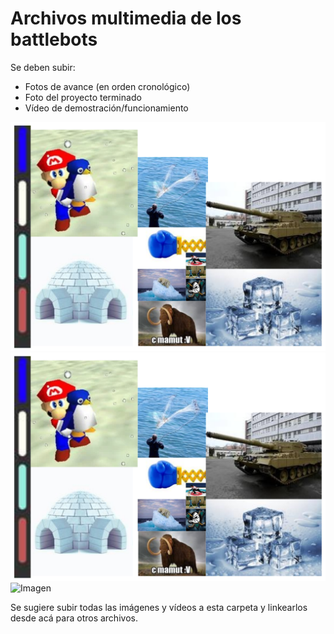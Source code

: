# Archivos multimedia de los battlebots

Se deben subir:
- Fotos de avance (en orden cronológico)
- Foto del proyecto terminado
- Vídeo de demostración/funcionamiento

![Imagen](/multimedia/1inspiraciones.png)
![Imagen](multimedia/1inspiraciones.png)
![Imagen](/1inspiraciones.png)

Se sugiere subir todas las imágenes y vídeos a esta carpeta y linkearlos desde acá para otros archivos. 
